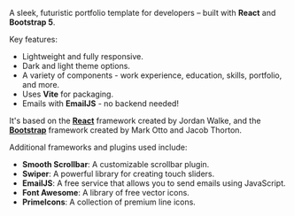 A sleek, futuristic portfolio template for developers – built with **React** and **Bootstrap 5**.

Key features:
- Lightweight and fully responsive.
- Dark and light theme options.
- A variety of components - work experience, education, skills, portfolio, and more.
- Uses **Vite** for packaging.
- Emails with **EmailJS** - no backend needed!

It's based on the **[React](https://reactjs.org/)** framework created by Jordan Walke, and the **[Bootstrap](https://getbootstrap.com/)** framework created by Mark Otto and Jacob Thorton.

Additional frameworks and plugins used include:
- **Smooth Scrollbar**: A customizable scrollbar plugin.
- **Swiper**: A powerful library for creating touch sliders.
- **EmailJS**: A free service that allows you to send emails using JavaScript.
- **Font Awesome**: A library of free vector icons.
- **PrimeIcons**: A collection of premium line icons.